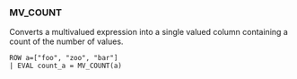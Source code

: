 <!--
This is generated by ESQL's AbstractFunctionTestCase. Do no edit it. See ../README.md for how to regenerate it.
-->

### MV_COUNT
Converts a multivalued expression into a single valued column containing a count of the number of values.

```
ROW a=["foo", "zoo", "bar"]
| EVAL count_a = MV_COUNT(a)
```
